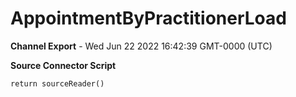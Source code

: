 # AppointmentByPractitionerLoad

__Channel Export__ - Wed Jun 22 2022 16:42:39 GMT-0000 (UTC)

__Source Connector Script__
```
return sourceReader()
```